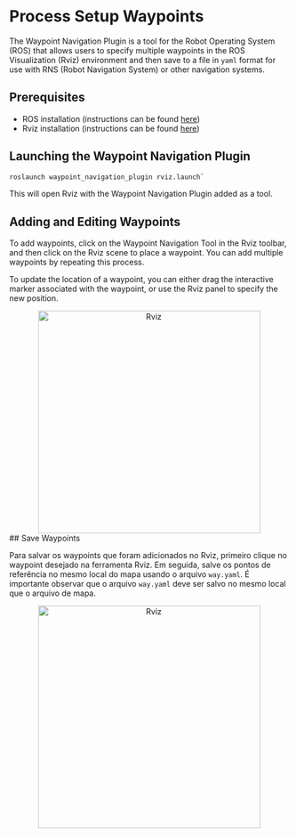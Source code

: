 # Process Setup Waypoints

The Waypoint Navigation Plugin is a tool for the Robot Operating System (ROS) that allows users to specify multiple waypoints in the ROS Visualization (Rviz) environment and then save to a file in `yaml` format for use with RNS (Robot Navigation System) or other navigation systems.

## Prerequisites
-   ROS installation (instructions can be found [here](http://wiki.ros.org/ROS/Installation))
-   Rviz installation (instructions can be found [here](http://wiki.ros.org/rviz))

## Launching the Waypoint Navigation Plugin
```bash
roslaunch waypoint_navigation_plugin rviz.launch`
```
This will open Rviz with the Waypoint Navigation Plugin added as a tool.
## Adding and Editing Waypoints
To add waypoints, click on the Waypoint Navigation Tool in the Rviz toolbar, and then click on the Rviz scene to place a waypoint. You can add multiple waypoints by repeating this process.

To update the location of a waypoint, you can either drag the interactive marker associated with the waypoint, or use the Rviz panel to specify the new position.

<div align="center">
     <img src="doc/wp_doc_002.png" alt="Rviz" width="400px">
</div>
## Save Waypoints

Para salvar os waypoints que foram adicionados no Rviz, primeiro clique no waypoint desejado na ferramenta Rviz. Em seguida, salve os pontos de referência no mesmo local do mapa usando o arquivo `way.yaml`. É importante observar que o arquivo `way.yaml` deve ser salvo no mesmo local que o arquivo de mapa.

<div align="center">
     <img src="doc/wp_doc_001.png" alt="Rviz" width="400px">
</div>